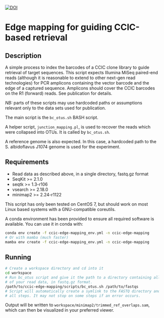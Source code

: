 [![DOI](https://zenodo.org/badge/495478595.svg)](https://zenodo.org/badge/latestdoi/495478595)

# Edge mapping for guiding CCIC-based retrieval

## Description

A simple process to index the barcodes of a CCIC clone library to guide
retrieval of target sequences. This script expects Illumina MiSeq paired-end
reads (although it is reasonable to extend to other next-gen read technologies)
for PCR amplicons containing the vector barcode and the edge of a captured
sequence. Amplicons should cover the CCIC barcodes on the R1 (forward) reads.
See publication for details.

*NB:* parts of these scripts may use hardcoded paths or assumptions relevant
only to the data sets used for publication.

The main script is the `bc_otus.sh` BASH script. 

A helper script, `junction_mapping.pl`, is used to recover the reads which were
collapsed into OTUs. It is called by `bc_otus.sh`.

A reference genome is also expected. In this case, a hardcoded path to the S.
albidoflavus J1074 genome is used for the experiment.

## Requirements

- Read data as described above, in a single directory, fastq.gz format
- SeqKit >= 2.1.0
- seqtk >= 1.3-r106
- vsearch >= 2.18.0
- minimap2 >= 2.24-r1122

This script has only been tested on CentOS 7, but should work on most Linux
based systems with a GNU-compatible coreutils.

A conda environment has been provided to ensure all required software is
available. You can use it in conda with:

```bash
conda env create -f ccic-edge-mapping_env.yml -n ccic-edge-mapping
# Or with mamba (much faster)
mamba env create -f ccic-edge-mapping_env.yml -n ccic-edge-mapping
```

## Running

```bash
# Create a workspace directory and cd into it
cd workspace
# Run bc_otus script and give it the path to a directory containing all
# of your read data, in fastq.gz format.
/path/to/ccic-edge-mapping/scripts/bc_otus.sh /path/to/fastqs
# Script will automatically create a symlink to the FASTQ directory and execute
# all steps. It may not stop on some steps if an error occurs.
```

Output will be written to `workspace/minimap2/trimmed_ref_overlaps.sam`, which
can then be visualized in your preferred viewer.

